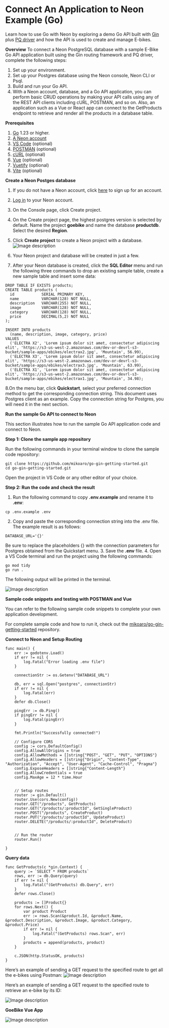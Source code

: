 # Connect An Application to Neon Example (Go)

Learn how to use Go with Neon by exploring a demo Go API built with [Gin](https://github.com/gin-gonic/gin) plus [PQ driver](https://github.com/lib/pq) and how the API is used to create and manage E-bikes.

**Overview**
To connect a Neon PostgreSQL database with a sample E-Bike Go API application built using the Gin routing framework and PQ driver, complete the following steps:

1. Set up your environment.
2. Set up your Postgres database using the Neon console, Neon CLI or Psql.
3. Build and run your Go API.
4. With a Neon account, database, and a Go API application, you can perform basic CRUD operations by making your API calls using any of the REST API clients including cURL, POSTMAN, and so on. Also, an application such as a Vue or React app can connect to the GetProducts endpoint to retrieve and render all the products in a database table.

**Prerequisites**

1. [Go](https://go.dev/doc/install) 1.23 or higher.
2. [A Neon account](https://console.neon.tech/signup)
3. [VS Code](https://code.visualstudio.com/download) (optional)
4. [POSTMAN](https://www.postman.com/) (optional)
5. [cURL](https://curl.se/download.html) (optional)
6. [Vue](https://vuejs.org/guide/quick-start) (optional)
7. [Vuetify](https://vuetifyjs.com/en/getting-started/installation/#installation) (optional)
8. [Vite](https://vitejs.dev/guide/#scaffolding-your-first-vite-project) (optional)

**Create a Neon Postges database**

1. If you do not have a Neon account, click [here](https://console.neon.tech/signup) to sign up for an account.
2. [Log in](https://console.neon.tech/login) to your Neon account.
3. On the Console page, click Create project.
4. On the Create project page, the highest postgres version is selected by default. Name the project **goebike** and name the database **productdb**. Select the desired **Region**. 
5. Click **Create project** to create a Neon project with a database.
![Image description](https://dev-to-uploads.s3.amazonaws.com/uploads/articles/5c22f9zlc2n7g1v3yw1r.png)

6. Your Neon project and database will be created in just a few.
7. After your Neon database is created, click the **SQL Editor** menu and run the following three commands to drop an existing sample table, create a new sample table and insert some data:

```
DROP TABLE IF EXISTS products;
CREATE TABLE products (
  id            SERIAL PRIMARY KEY,
  name          VARCHAR(128) NOT NULL,
  description   VARCHAR(255) NOT NULL,
  image         VARCHAR(128) NOT NULL,
  category      VARCHAR(128) NOT NULL,
  price         DECIMAL(5,2) NOT NULL
);

INSERT INTO products
  (name, description, image, category, price)
VALUES
  ('ELECTRA X2', 'Lorem ipsum dolor sit amet, consectetur adipiscing elit', 'https://s3-us-west-2.amazonaws.com/dev-or-devrl-s3-bucket/sample-apps/ebikes/electrax2.jpg', 'Mountain', 56.99),
  ('ELECTRA X3', 'Lorem ipsum dolor sit amet, consectetur adipiscing elit', 'https://s3-us-west-2.amazonaws.com/dev-or-devrl-s3-bucket/sample-apps/ebikes/electrax3.jpg', 'Mountain', 63.99),
  ('ELECTRA X1', 'Lorem ipsum dolor sit amet, consectetur adipiscing elit', 'https://s3-us-west-2.amazonaws.com/dev-or-devrl-s3-bucket/sample-apps/ebikes/electrax1.jpg', 'Mountain', 34.98);
```

8.On the menu bar, click **Quickstart**, select your preferred connection method to get the corresponding connection string. This document uses Postgres client as an example. Copy the connection string for Postgres, you will need it in the next section.

**Run the sample Go API to connect to Neon**

This section illustrates how to run the sample Go API application code and connect to Neon.

**Step 1: Clone the sample app repository**

Run the following commands in your terminal window to clone the sample code repository:

```
git clone https://github.com/mikoaro/go-gin-getting-started.git
cd go-gin-getting-started.git
```
Open the project in VS Code or any other editor of your choice.

**Step 2: Run the code and check the result**

1. Run the following command to copy **.env.example** and rename it to **.env**:

```
cp .env.example .env
```
2. Copy and paste the corresponding connection string into the .env file. The example result is as follows:

```
DATABASE_URL='{}'
```
Be sure to replace the placeholders {} with the connection parameters for Postgres obtained from the Quickstart menu.
3. Save the **.env** file. 
4. Open a VS Code terminal and run the project using the following commands:

```
go mod tidy
go run .
```
The following output will be printed in the terminal.

![Image description](https://dev-to-uploads.s3.amazonaws.com/uploads/articles/tv5x5r55t4gv8iwu8abj.png)

**Sample code snippets and testing with POSTMAN and Vue**

You can refer to the following sample code snippets to complete your own application development.

For complete sample code and how to run it, check out the [mikoaro/go-gin-getting-started](https://github.com/mikoaro/go-gin-getting-started) repository.

**Connect to Neon and Setup Routing**

```
func main() {
	err := godotenv.Load()
	if err != nil {
		log.Fatal("Error loading .env file")
	}

	connectionStr := os.Getenv("DATABASE_URL")

	db, err = sql.Open("postgres", connectionStr)
	if err != nil {
		log.Fatal(err)
	}
	defer db.Close()

	pingErr := db.Ping()
	if pingErr != nil {
		log.Fatal(pingErr)
	}

	fmt.Println("Successfully connected!")

	// Configure CORS
	config := cors.DefaultConfig()
    config.AllowAllOrigins = true
    config.AllowMethods = []string{"POST", "GET", "PUT", "OPTIONS"}
    config.AllowHeaders = []string{"Origin", "Content-Type", "Authorization", "Accept", "User-Agent", "Cache-Control", "Pragma"}
    config.ExposeHeaders = []string{"Content-Length"}
    config.AllowCredentials = true
    config.MaxAge = 12 * time.Hour


	// Setup routes
	router := gin.Default()
	router.Use(cors.New(config))
	router.GET("/products", GetProducts)
	router.GET("/products/:productId", GetSingleProduct)
	router.POST("/products", CreateProduct)
	router.PUT("/products/:productId", UpdateProduct)
	router.DELETE("/products/:productId", DeleteProduct)


	// Run the router
	router.Run()

}
```

**Query data**

```
func GetProducts(c *gin.Context) {
	query := `SELECT * FROM products`
	rows, err := db.Query(query)
	if err != nil {
		log.Fatal("(GetProducts) db.Query", err)
	}
	defer rows.Close()

	products := []Product{}
	for rows.Next() {
		var product Product
		err := rows.Scan(&product.Id, &product.Name, &product.Description, &product.Image, &product.Category, &product.Price)
		if err != nil {
			log.Fatal("(GetProducts) rows.Scan", err)
		}
		products = append(products, product)
	}

	c.JSON(http.StatusOK, products)
}
```

Here’s an example of sending a GET request to the specified route to get all the e-bikes using Postman:
![Image description](https://dev-to-uploads.s3.amazonaws.com/uploads/articles/6yzs9y6k6vst6ojo5jn1.png)

Here’s an example of sending a GET request to the specified route to retrieve an e-bike by its ID:

![Image description](https://dev-to-uploads.s3.amazonaws.com/uploads/articles/uug5wejj8zc3vuzoy8ci.png)

**GoeBike Vue App**


![Image description](https://dev-to-uploads.s3.amazonaws.com/uploads/articles/au0toty7dofuphakzsdy.png)